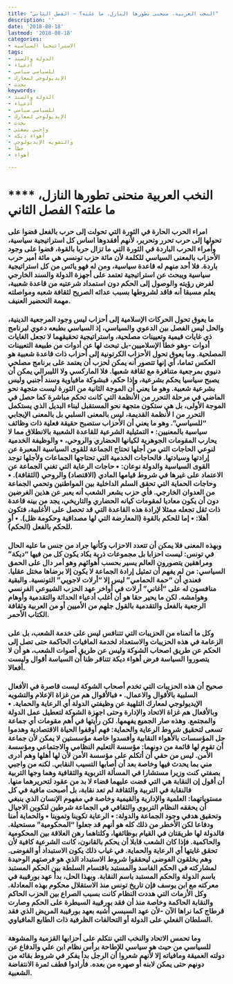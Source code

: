 ```yaml
---
title: "النخب العربية، منحنى تطورها النازل، ما علته؟ – الفصل الثاني"
description: ''
date: '2018-08-18'
lastmod: '2018-08-18'
categories:
- الاستراتيجيا السياسية
tags:
- الدولة والسند
- أدعياء
- للسياسي سياسي
- الإيديولوجي لمعارك
- يحدث
keywords:
- الدولة والسند
- أدعياء
- للسياسي سياسي
- الإيديولوجي لمعارك
- يحدث
- واجبي بصفتي
- أهواء ديكة
- والتشويه الإيديولوجي
- خطأ
- أهواء

---
```

# **** **النخب العربية منحنى تطورها النازل، ما علته؟ الفصل الثاني**

### امراء الحرب الحارة في الثورة التي تحولت إلى حرب بالفعل قضوا على تحولها إلى حرب تحرر وتحرير، لأنهم أفقدوها اساس كل استراتيجية سياسية، وأمراء الحرب الباردة في الثورة التي ما تزال حربا بالقوة، قضوا على وجود الأحزاب بالمعنى السياسي للكلمة لأن مائة حزب تونسي هي مائة أمير حرب باردة. فلا أحد منهم له قاعدة سياسية، ومن له فهو يائس من كل استراتيجية سياسية ويبحث عن استراتيجية تعتمد على أجهزة الدولة والسند الخارجي لفرض رؤيته والوصول إلى الحكم دون استمداد شرعتيه من قاعدة شعبية، يعلم مسبقا أنه فاقد لشروطها بسبب عدائه الصريح لثقافة شعبه ومواصلته مهمة التحضير العنيف.

### ما يعوق تحول الحركات الإسلامية إلى أحزاب ليس وجود المرجعية الدينية، والحل ليس الفصل بين الدعوي والسياسي، إذ السياسي بطبعه دعوي لبرنامج ذي غايات قيمية وتعيينات مصلحية، واستراتيجية تحقيقهما لا تجعل الغايات أدوات -وهو خطأ الإسلاميين-بل تبحث لها عن أدوات من طبيعة التعيينات المصلحية. وما يعوق تحول الأحزاب الكرتونية إلى أحزاب ذات قاعدة شعبية هو العكس تماما، أي إنها تتصور أنه يمكن لحزب أن يعتمد على برنامج مصلحي دنيوي بمرجعية متنافرة مع ثقافة شعبها. فلا الماركسي ولا الليبرالي يمكن أن يصبح سياسيا يحكم بشرعية، وإذا حكم، فبشوكة مافياوية وسند أجنبي وليس بشرعية شعبية. وهو ما يعني أن الموجة الثانية من الثورة ليست متجهة نحو الماضي في مرحلة التحرر من الأنظمة التي كانت تحكم مباشرة كما حصل في الموجة الأولى، بل هي ستكون متجهة نحو المستقبل لبناء البديل الذي يستكمل التحرر من ا لأنظمة القديمة، ليس بالمعنى السلبي بل بالمعنى الإيجابي “للسياسي”. وهو ما يعني أن الأحزاب ستصبح حقيقة فعلية ذات وظائف سياسية بالمعنيين: • التمثيلية الشرعية للقاعدة الشعبية بالانطلاق مما لا يحارب المقومات الجوهرية لكيانها الحضاري والروحي، • والوظيفة الخدمية لنوعي الحاجات التي من أجلها تحتاج الجماعة للقوى السياسية المعبرة عن إرادتها وسيادتها. فالحاجات الخدمية التي تحتاجها الجماعات ولأجلها توجد القوى السياسية والدولة نوعان: • حاجات الرعاية التي تغني الجماعة عن الاعتماد على غيرها في شروط قيامها المادي (الاقتصاد) والروحي (الثقافة). • وحاجات الحماية التي تحقق السلم الداخلية بين المواطنين وتحمي الجماعة من العدوان الخارجي. فأي حزب يشعر الشعب أنه يعبر عن هذين الغرضين دون أن يكون معاديا لمقومات كيانه الحضاري والتاريخي، يجد من بينه قاعدة ذات ثقل تجعله ممثلا لإرادة هذه القاعدة التي قد تحصل على الأغلبية، فتكون أهلا: • إما للحكم بالقوة (المعارضة التي لها مصداقية وحكومة ظل). • أو للحكم بالفعل (الحكم).

### وبهذه المعنى فلا يمكن أن تتعدد الاحزاب وكأنها جراد من جنس ما عليه الحال في تونس: ليست احزابا بل مجموعات ذرية يكاد يكون كل من فيها “ديكة” ومراهقين يتصورون العالم يسير بحسب أهوائهم وهو أمر دال على الحمق السياسي: من لم يفهم أن تمثيل إرادة الجماعة لا يكون إلا برضاها مختل عقليا. فعندي أن “حمة الحمامي” ليس إلا “أرلات لاجويي” التونسية. والبقية منافسون له على “أغاني” أرلات في أواخر عهد الحزب الشيوعي الفرنسي وهوامشه. لكن ما يحير حقا هو أن أغلب أدعياء الحداثة والتقدمية وأوهام الرجعية بالفعل والتقدمية بالقول جلهم من الأميين أو من العربية وثقافة الكتاب الأحمر.

### وكل ما أتمناه من الحزيبات التي تتنافس ليس على خدمة الشعب، بل على الزعامة في هذه الحزيبات والاستعداد لخدمة المافيات الحاكمة حتى تصل إلى الحكم عن طريق اصحاب الشوكة وليس عن طريق أصوات الشعب، هو أن لا يتصوروا السياسة فرض أهواء ديكة تتناقر ظنا أن السياسة أقوال وليست أفعالا.

### صحيح أن هذه الحزيبات التي تخدم أصحاب الشوكة ليست قاصرة في الأفعال السلبية بالأقوال والاعمال. • فبالأقوال هم من غزاة الإعلام والتشويه الإيديولوجي لمعارك التلهية عن وظيفتي الدولة أي الرعاية والحماية. • وبالأفعال هم غزاة الاتحاد والإدارة وحتى اجهزة الشوكة لتعطيل عمل الدولة والمجتمع. وهذه صار الجميع يفهمها. لكن رأيتها في أهم مقومات أي جماعة تسعى لتحقيق شروط الرعاية والحماية: فهم أوقفوا الحياة الاقتصادية وهدموا جل المؤسسات بالأهواء النقابية وأفسدوا خاصة مؤسستين لا يمكن لأن جماعة أن تقوم لها قائمة من دونهما: مؤسسة التعليم النظامي والاجتماعي ومؤسسة الأمن. ليس من حقي أن أتكلم على مؤسسة الأمن لأن لها أهلها وهم أدرى مني بما يحدث فيها وخاصة بعد أن أصابها التسيب النقابي. لكنه من واجبي بصفتي كنت وزيرا مستشارا في المسألة التربوية والثقافية وهما وجها التربية أن أقول إن النقابة هي التي قضت عليهما قضاء لا بد من عقود لتحريرهما منها. فالنقابة في التربية والثقافة لم تعد نقابة، بل أصبحت مافية في كل مستوياتهما: العلمية والإدارية والقيمية وخاصة في مفهوم الإنسان الذي ينبغي أن يحققه النظام التربوي والثقافي في الجماعة شرطين لتكوين الاجيال وتحقيق هدفي وجود الجماعة والدولة: • الرعاية تكوينا وتموينا • والحماية أمنا ودفاعا لكن الأخطر من ذلك كله هو أنهم قد جعلوا “المحكومية” مستحيلة. فالدولة لها طريقتان في القيام بوظائفها، وكلتاهما رهن العلاقة بين المحكومية والحاكمية. فإذا كان الشعب قابلا أن يحكم بالقانون، كانت الشرعية كافية لأن تحقق غايتها أي الرعاية والحماية. في غياب ذلك يكون الاستبداد أو الفوضى. وهم يخلقون الفوضى ليحققوا شروط الاستبداد الذي هو فرصتهم الوحيدة لمشاركته في الحكم الفاسد والمستبد باقتسام السلطة بين الحكم المستبد باسم الدولة والحكم المستبد باسم النقابة. وبهذا الحل، بدأ عهد بورقيبة في معركته مع ابن يوسف فإن تاريخ تونس منذ الاستقلال محكوم بهذه المعادلة. وكل الأزمات التي هددت النظام كانت بسبب الصراع بين الحزب الحاكم والنقابة الحاكمة وخاصة منذ أن فقد بورقيبة السيطرة على الحكم وصارت قرطاج كما نراها الآن -لأن عهد السبسي أشبه بعهد بورقيبة المريض الذي فقد السلطان الفعلي على الدولة أو التحالفات الظرفية ذات الطابع المافياوي.

### وما تحمس الاتحاد والنخب التي نتكلم على أحزابها القزمية والمشوهة للسياسي من حيث هو سياسي للإطاحة برأس نظام ابن علي والدفاع عن دولته العميقة ومافياته إلا لأنهم شعروا أن الرجل بدأ يفكر في شروط بقائه من دونهم حتى يمكن لابنه أو صهره من بعده. فأرادوا قطف ثمرة الانتفاضة الشعبية.

###